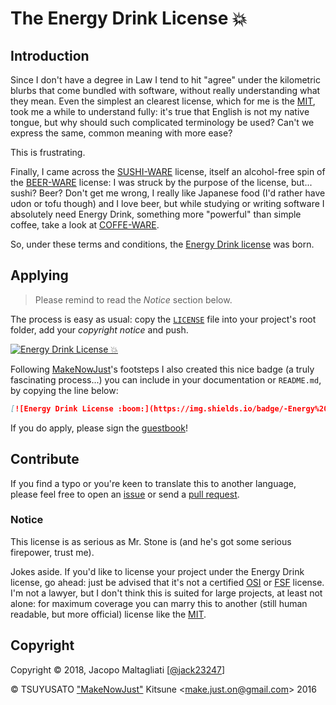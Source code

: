 # The Energy Drink License :boom:

## Introduction

Since I don't have a degree in Law I tend to hit "agree" under the kilometric blurbs that come bundled with software, without really understanding what they mean. Even the simplest an clearest license, which for me is the [MIT], took me a while to understand fully: it's true that English is not my native tongue, but why should such complicated terminology be used? Can't we express the same, common meaning with more ease? 

This is frustrating.

Finally, I came across the [SUSHI-WARE](https://github.com/MakeNowJust/sushi-ware) license, itself an alcohol-free spin of the [BEER-WARE](https://people.freebsd.org/~phk/) license: I was struck by the purpose of the license, but... sushi? Beer? Don't get me wrong, I really like Japanese food (I'd rather have udon or tofu though) and I love beer, but while studying or writing software I absolutely need Energy Drink, something more "powerful" than simple coffee, take a look at [COFFE-WARE](https://github.com/jack23247/espresso-license).

So, under these terms and conditions, the [Energy Drink license](LICENSE) was born.

## Applying

> Please remind to read the *Notice* section below.

The process is easy as usual: copy the [`LICENSE`](LICENSE) file into your project's root folder, add your *copyright notice* and push.


[![Energy Drink License :boom:](https://img.shields.io/badge/-Energy%20Drink-yellow.svg)](https://github.com/dlcgold/energy_drink-license)

Following [MakeNowJust](https://github.com/MakeNowJust)'s footsteps I also created this nice badge (a truly fascinating process...) you can include in your documentation or `README.md`, by copying the line below:

```markdown
[![Energy Drink License :boom:](https://img.shields.io/badge/-Energy%20Drink-yellow.svg)](https://github.com/dlcgold/energy_drink-license)
```

If you do apply, please sign the [guestbook](GUESTBOOK.md)!

## Contribute

If you find a typo or you're keen to translate this to another language, please feel free to open an [issue](issues) or send a [pull request](pulls).

### Notice

This license is as serious as Mr. Stone is (and he's got some serious firepower, trust me). 

Jokes aside. If you'd like to license your project under the Energy Drink license, go ahead: just be advised that it's not a certified [OSI] or [FSF] license. I'm not a lawyer, but I don't think this is suited for large projects, at least not alone: for maximum coverage you can marry this to another (still human readable, but more official) license like the [MIT]. 

[MIT]: https://opensource.org/licenses/MIT
[OSI]: https://opensource.org/
[FSF]: http://www.fsf.org/

## Copyright

Copyright © 2018, Jacopo Maltagliati [[@jack23247](https://github.com/jack23247)]

© TSUYUSATO ["MakeNowJust"](https://github.com/MakeNowJust) Kitsune <<make.just.on@gmail.com>> 2016
